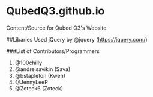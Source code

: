 # QubedQ3.github.io
Content/Source for Qubed Q3's Website

##Libaries Used
jQuery by @jquery (https://jquery.com/)

###List of Contributors/Programmers
1. @100chilly
2. @andrejsavikin (Sava)
3. @bstapleton (Kweh)
4. @JennyLeeP
5. @Zoteck6 (Zoteck)
